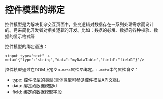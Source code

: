 # 控件模型的绑定

控件模型是为解决复杂交互页面中，业务逻辑对数据存在一系列处理需求而设计的。用来简化开发者对相关逻辑的开发。比如：数据的必填、数据的各种校验、数据的显示格式等


控件模型的绑定语法：

	<input type="text" u-meta='{"type":"string","data":"myDataTable","field":"field1"}'/>	

控件模型通过在DOM上定义`u-meta`属性来绑定。`u-meta`中的属性含义：

+ type: 控件模型的类型(具体类型可参见控件模型API文档)。
+ data: 绑定的数据模型id
+ field: 绑定的数据模型字段









